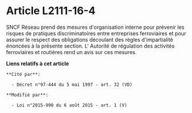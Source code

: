 # Article L2111-16-4

SNCF Réseau prend des mesures d'organisation interne pour prévenir les risques de pratiques discriminatoires entre
entreprises ferroviaires et pour assurer le respect des obligations découlant des règles d'impartialité énoncées à la
présente section. L'     Autorité de régulation des activités ferroviaires et routières  rend un avis sur ces mesures.

**Liens relatifs à cet article**

	**Cité par**:

	  - Décret n°97-444 du 5 mai 1997 - art. 32 (VD)

	**Modifié par**:

	  - Loi n°2015-990 du 6 août 2015 - art. 1 (V)
